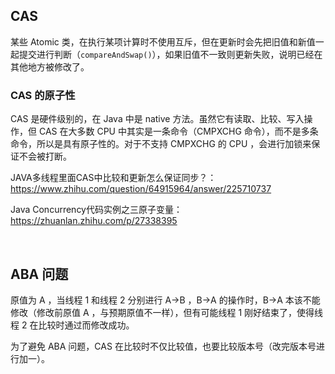 ## CAS

某些 Atomic 类，在执行某项计算时不使用互斥，但在更新时会先把旧值和新值一起提交进行判断（`compareAndSwap()`），如果旧值不一致则更新失败，说明已经在其他地方被修改了。

### CAS 的原子性

CAS 是硬件级别的，在 Java 中是 native 方法。虽然它有读取、比较、写入操作，但 CAS 在大多数 CPU 中其实是一条命令（CMPXCHG 命令），而不是多条命令，所以是具有原子性的。对于不支持 CMPXCHG 的 CPU ，会进行加锁来保证不会被打断。

JAVA多线程里面CAS中比较和更新怎么保证同步？：https://www.zhihu.com/question/64915964/answer/225710737

Java Concurrency代码实例之三原子变量：https://zhuanlan.zhihu.com/p/27338395

​    

## ABA 问题

原值为 A ，当线程 1 和线程 2 分别进行 A->B ，B->A 的操作时，B->A 本该不能修改（修改前原值 A ，与预期原值不一样），但有可能线程 1 刚好结束了，使得线程 2 在比较时通过而修改成功。

为了避免 ABA 问题，CAS 在比较时不仅比较值，也要比较版本号（改完版本号进行加一）。